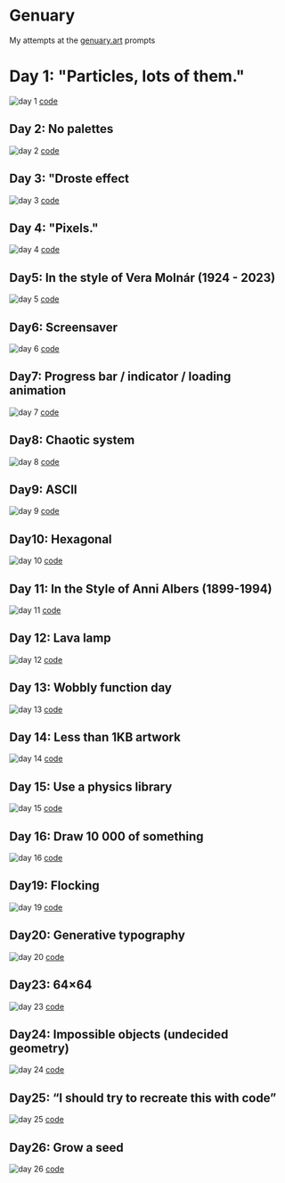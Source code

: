 # Genuary

My attempts at the [genuary.art](https://genuary.art/prompts) prompts

# Day 1: "Particles, lots of them."

![day 1](output/01.png) [code](2024/01.blend)

## Day 2: No palettes

![day 2](output/02.svg) [code](2024/02.py)

## Day 3: "Droste effect

![day 3](output/03.svg) [code](2024/03.py)

## Day 4: "Pixels."

![day 4](output/04.svg) [code](2024/04.py)

## Day5: In the style of Vera Molnár (1924 - 2023)

![day 5](output/05.svg) [code](2024/05.py)

## Day6: Screensaver

![day 6](output/06.svg) [code](2024/06.py)

## Day7: Progress bar / indicator / loading animation

![day 7](output/07.gif) [code](2024/07.py)

## Day8: Chaotic system

![day 8](output/08.svg) [code](2024/8.py)

## Day9: ASCII

![day 9](output/09.svg) [code](2024/09.py)

## Day10: Hexagonal

![day 10](output/10.svg) [code](2024/10.py)

## Day 11: In the Style of Anni Albers (1899-1994)

![day 11](output/11.svg) [code](2024/11.py)

## Day 12: Lava lamp

![day 12](output/12.svg) [code](2024/12.py)

## Day 13: Wobbly function day

![day 13](output/13.svg) [code](2024/13.py)

## Day 14: Less than 1KB artwork

![day 14](output/14.svg) [code](2024/14.py)

## Day 15: Use a physics library

![day 15](output/15.svg) [code](2024/15.py)

## Day 16: Draw 10 000 of something

![day 16](output/16.svg) [code](2024/16.py)

<!-- ## Day 17: Inspired by Islamic art
![day 17](output/17.svg)
[code](2024/17.py) -->

<!-- ## Day 18: Bauhaus
![day 18](output/18.svg)
[code](2024/18.py) -->

## Day19: Flocking

![day 19](output/19.svg) [code](2024/19.py)

## Day20: Generative typography

![day 20](output/20.svg) [code](2024/20.py)

<!--
## Day21: Use a library that you haven’t used before
![day 21](output/21.svg)
[code](2024/21.py) -->

<!-- ## Day22: Point - line - plane
![day 22](output/22.svg)
[code](2024/22.py) -->

## Day23: 64×64

![day 23](output/23.svg) [code](2024/23.py)

## Day24: Impossible objects (undecided geometry)

![day 24](output/24.svg) [code](2024/24.py)

## Day25: “I should try to recreate this with code”

![day 25](output/25.svg) [code](2024/25.py)

## Day26: Grow a seed

![day 26](output/26.svg) [code](2024/26.py)

<!-- ## Day27: Code for one hour
![day 27](output/27.svg)
[code](2024/27.py) -->
<!-- ## Day28: Skeuomorphism
![day 28](output/28.svg)
[code](2024/28.py) -->
<!-- ## Day29: Signed Distance Functions
*(if we keep trying once per year, eventually we will be good at it!).*
![day 29](output/29.svg)
[code](2024/29.py) -->
<!-- ## Day30: Shaders
![day 30](output/30.svg)
[code](2024/30.py) -->
<!-- ## Day31: Generative music / Generative audio / Generative sound
![day 31](output/31.svg)
[code](2024/31.py) -->

